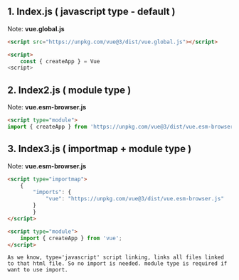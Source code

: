 ## 1. Index.js ( javascript type - default  )
Note: **vue.global.js**
```html
<script src="https://unpkg.com/vue@3/dist/vue.global.js"></script>

<script>
    const { createApp } = Vue
<script>

```

## 2. Index2.js ( module type )
Note: **vue.esm-browser.js**
```html
<script type="module">
import { createApp } from 'https://unpkg.com/vue@3/dist/vue.esm-browser.js'
```


## 3. Index3.js ( importmap + module type )
Note: **vue.esm-browser.js**

```html
<script type="importmap">
    {
        "imports": {
            "vue": "https://unpkg.com/vue@3/dist/vue.esm-browser.js"
        }
        }
</script>

<script type="module">
    import { createApp } from 'vue';
</script>
```


`
As we know, type='javascript' script linking, links all files linked to that html file. So no import is needed. module type is required if want to use import.
`